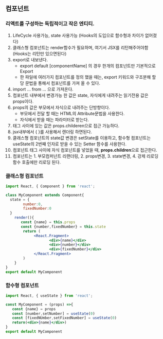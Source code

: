 ## 컴포넌트
### 리액트를 구성하는 독립적이고 작은 엔티티.

1. LifeCycle 사용가능, state 사용가능 (Hooks의 도입으로 함수형과 차이가 없어졌다)
2. 클래스형 컴포넌트는 render함수가 필요하며, 여기서 JSX를 리턴해주어야함(Hooks는 리턴만 있으면된다)
3. export로 내보낸다. 
    - export default [componentName] 의 경우 한개의 컴포넌트만 기본적으로 Export
    - 한 파일에 여러가지 컴포넌트를 정의 했을 때는, export 키워드와 구조분해 할당 문법을 통해서 컴포넌트를 가져 올 수 있다.
4. import ... from ... 으로 가져온다.
5. 컴포넌트 내부에서 변경가능 한 값은 state, 자식에게 내려주는 읽기전용 값은 props이다.
6. props의 값은 부모에서 자식으로 내려주는 단방향이다.
   - 부모에서 전달 할 때는 HTML의 Attribute문법을 사용한다.
   - 자식에서 받을 때는 파라미터로 받는다.
7. 태그 사이에 있는 값은 props.childeren으로 접근 가능하다.
8. jsx내부에서 { }를 사용해서 렌더링 하면된다.
9. 클래스형 컴포넌트의 state값 변경은 setState를 이용하고, 함수형 컴포넌트는 useState의 2번째 인자로 받을 수 있는 Setter 함수를 사용한다.
10. 컴포넌트 태그 사이에 자식 컴포넌트를 넣었을 때, **props.children**으로 접근한다.
11. 컴포넌트는 1. 부모컴퍼넌트 리랜더링, 2. props변경, 3. state변경, 4. 강제 리로딩 함수 호출에만 리로딩 된다.
### 클래스형 컴포넌트
```jsx
import React, { Component } from 'react';

class MyComponent extends Component{
  state = {
        number:0,
        fixedNumber:0
  }
	render(){
       const {name} = this.props
       const {number,fixedNumber} = this.state
     	return (
             <React.Fragment>
            	    <div>{name}</div>
                    <div>{number}</div>
                    <div>{fixedNumber}</div>
             </React.Fragment>
        )
    }
}
export default MyComponent
```

### 함수형 컴포넌트
```jsx
import React, { useState } from 'react';

const MyComponent = (props) =>{
   const {name} = props
   const [number,setNumber] = useState(0)
   const [fixedNUmber,setFixedNumber] = useState(0)
   return(<div>{name}</div>)
}
export default MyComponent
```